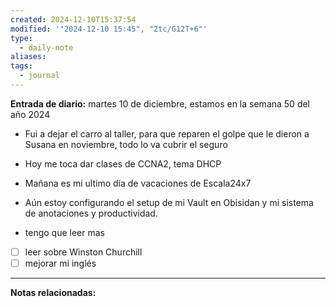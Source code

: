```yaml
---
created: 2024-12-10T15:37:54
modified: '"2024-12-10 15:45", "2tc/G12T+6"'
type:
  - daily-note
aliases: 
tags:
  - journal
---
```

 
 **Entrada de diario:** 
martes 10 de diciembre, estamos en la semana 50 del año 2024

- Fui a dejar el carro al taller, para que reparen el golpe que le dieron a Susana en noviembre, todo lo va cubrir el seguro
- Hoy me toca dar clases de CCNA2, tema DHCP
- Mañana es mi ultimo día de vacaciones de Escala24x7
- Aún estoy configurando el setup de mi Vault en Obisidan y mi sistema de anotaciones y productividad.

- tengo que leer mas
- [ ] leer sobre Winston Churchill 
- [ ] mejorar mi inglés 

----
**Notas relacionadas:**